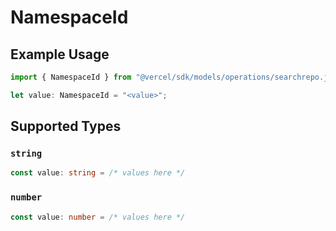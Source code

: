 # NamespaceId

## Example Usage

```typescript
import { NamespaceId } from "@vercel/sdk/models/operations/searchrepo.js";

let value: NamespaceId = "<value>";
```

## Supported Types

### `string`

```typescript
const value: string = /* values here */
```

### `number`

```typescript
const value: number = /* values here */
```

